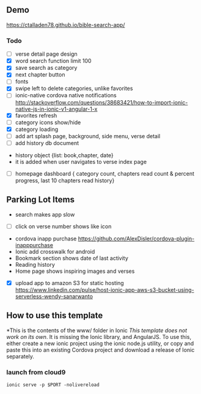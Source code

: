 ## Demo
https://ctalladen78.github.io/bible-search-app/

### Todo
-[ ] verse detail page design
-[X] word search function limit 100
-[X] save search as category
-[X] next chapter button
-[ ] fonts
-[X] swipe left to delete categories, unlike favorites
-[ ] ionic-native cordova native notifications http://stackoverflow.com/questions/38683421/how-to-import-ionic-native-js-in-ionic-v1-angular-1-x
-[X] favorites refresh
-[ ] category icons show/hide
-[X] category loading
-[ ] add art splash page, background, side menu, verse detail
-[ ] add history db document
- history object {list: book,chapter, date}
- it is added when user navigates to verse index page
-[ ] homepage dashboard
{ category count, chapters read count & percent progress, last 10 chapters read history}

## Parking Lot Items
 * search makes app slow
-[ ] click on verse number shows like icon
 * cordova inapp purchase https://github.com/AlexDisler/cordova-plugin-inapppurchase
 * Ionic add crosswalk for android
 * Bookmark section shows date of last activity
 * Reading history
 * Home page shows inspiring images and verses
 -[X] upload app to amazon S3 for static hosting
 https://www.linkedin.com/pulse/host-ionic-app-aws-s3-bucket-using-serverless-wendy-sanarwanto


## How to use this template
 *This is the contents of the www/ folder in Ionic
 *This template does not work on its own*. It is missing the Ionic library, and AngularJS.
To use this, either create a new ionic project using the ionic node.js utility, or copy and paste this into an existing Cordova project and download a release of Ionic separately.

### launch from cloud9
`ionic serve -p $PORT -nolivereload`

